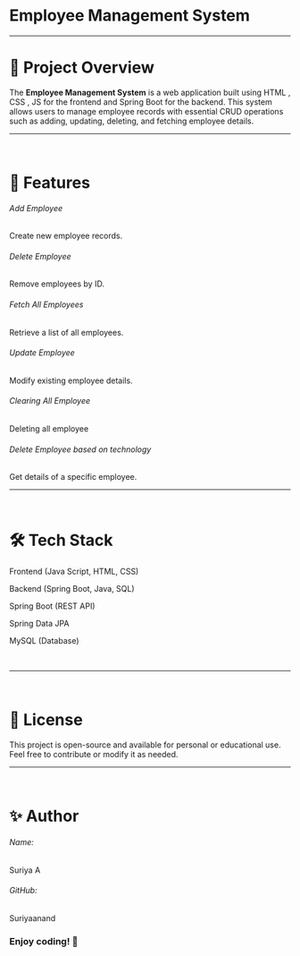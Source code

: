 # Employee Management System
<hr>
<h1>📌 Project Overview</h1>
The <B>Employee Management System</B> is a web application built using HTML , CSS , JS for the frontend and Spring Boot for the backend. This system allows users to manage employee records with essential CRUD operations such as adding, updating, deleting, and fetching employee details.

<br>
<hr>
<br>

<h1>🚀 Features</h1>
<h6>Add Employee</h6>
Create new employee records.

<h6>Delete Employee</h6> 
Remove employees by ID.

<h6>Fetch All Employees</h6> 
Retrieve a list of all employees.

<h6>Update Employee</h6> 
Modify existing employee details.

<h6>Clearing All Employee</h6>
Deleting all employee

<h6>Delete Employee based on technology</h6> 
Get details of a specific employee.

<br>
<hr>
<br>

<h1>🛠 Tech Stack</h1>

Frontend (Java Script, HTML, CSS)

Backend (Spring Boot, Java, SQL)

Spring Boot (REST API)

Spring Data JPA

MySQL (Database)

<br>
<hr>
<br>

<h1>📝 License</h1>
This project is open-source and available for personal or educational use. Feel free to contribute or modify it as needed.

<br>
<hr>
<br>

<h1>✨ Author</h1>

<h6>Name: </h6>Suriya A

<h6>GitHub:</h6> Suriyaanand

<h3>Enjoy coding! 🚀</h3>


